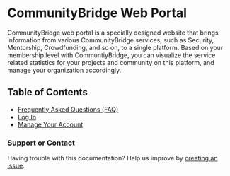 # CommunityBridge Web Portal

CommunityBridge web portal is a specially designed website that brings information from various CommunityBridge services, such as Security, Mentorship, Crowdfunding, and so on, to a single platform. Based on your membership level with CommuntiyBridge, you can visualize the service related statistics for your projects and community on this platform, and manage your organization accordingly.

## Table of Contents

* [Frequently Asked Questions \(FAQ\)](../)
* [Log In](../../sso/log-in-to-communitybridge/)
* [Manage Your Account](manage-your-profile/)

### Support or Contact

Having trouble with this documentation? Help us improve by [creating an issue](https://github.com/communitybridge/docs/issues).


